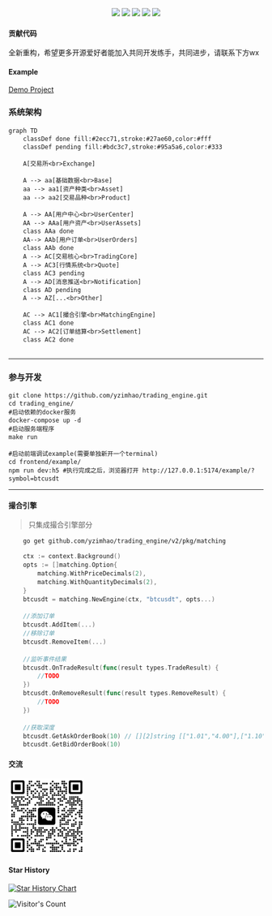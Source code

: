 
<p align="center">
    <img src="https://img.shields.io/github/stars/yzimhao/trading_engine?style=social">
    <img src="https://img.shields.io/github/forks/yzimhao/trading_engine?style=social">
	<img src="https://img.shields.io/github/issues/yzimhao/trading_engine">
	<img src="https://img.shields.io/github/repo-size/yzimhao/trading_engine">
	<img src="https://img.shields.io/github/license/yzimhao/trading_engine">
</p>


#### 贡献代码
  全新重构，希望更多开源爱好者能加入共同开发练手，共同进步，请联系下方wx

#### Example
<a href="http://157.250.198.95:8080/example/?symbol=btcusdt" target="_blank" rel="noopener noreferrer">Demo Project</a>


### 系统架构
```mermaid
graph TD
    classDef done fill:#2ecc71,stroke:#27ae60,color:#fff  
    classDef pending fill:#bdc3c7,stroke:#95a5a6,color:#333

    A[交易所<br>Exchange]

    A --> aa[基础数据<br>Base]
    aa --> aa1[资产种类<br>Asset]
    aa --> aa2[交易品种<br>Product]

    A --> AA[用户中心<br>UserCenter]
    AA --> AAa[用户资产<br>UserAssets]
    class AAa done
    AA--> AAb[用户订单<br>UserOrders]
    class AAb done
    A --> AC[交易核心<br>TradingCore]
    A --> AC3[行情系统<br>Quote]
    class AC3 pending
    A --> AD[消息推送<br>Notification]
    class AD pending
    A --> AZ[...<br>Other]

    AC --> AC1[撮合引擎<br>MatchingEngine]
    class AC1 done
    AC --> AC2[订单结算<br>Settlement]
    class AC2 done
    
```

---
### 参与开发
```
git clone https://github.com/yzimhao/trading_engine.git
cd trading_engine/
#启动依赖的docker服务
docker-compose up -d
#启动服务端程序
make run

#启动前端调试example(需要单独新开一个terminal)
cd frontend/example/
npm run dev:h5 #执行完成之后，浏览器打开 http://127.0.0.1:5174/example/?symbol=btcusdt
```




---

#### 撮合引擎
> 只集成撮合引擎部分

```
    go get github.com/yzimhao/trading_engine/v2/pkg/matching
```

```go
    ctx := context.Background()
    opts := []matching.Option{
        matching.WithPriceDecimals(2),
        matching.WithQuantityDecimals(2),
    }
    btcusdt = matching.NewEngine(ctx, "btcusdt", opts...)

    //添加订单
    btcusdt.AddItem(...)
    //移除订单
    btcusdt.RemoveItem(...)

    //监听事件结果
    btcusdt.OnTradeResult(func(result types.TradeResult) {
        //TODO
    })
    btcusdt.OnRemoveResult(func(result types.RemoveResult) {
        //TODO
    })

    //获取深度
    btcusdt.GetAskOrderBook(10) // [][2]string [["1.01","4.00"],["1.10","2.00"]]
    btcusdt.GetBidOrderBook(10)

```


 
  #### 交流
<img src="https://github.com/yzimhao/trading_engine/blob/main/generated/docs/images/wechat.jpg?raw=true" width = "150"/>

  #### Star History

[![Star History Chart](https://api.star-history.com/svg?repos=yzimhao/trading_engine&type=Date)](https://star-history.com/#yzimhao/trading_engine&Date)

![Visitor's Count](https://profile-counter.glitch.me/yzimhao_trading_engine/count.svg)